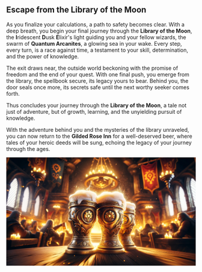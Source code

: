## Escape from the Library of the Moon

As you finalize your calculations, a path to safety becomes clear. With a deep breath, you begin your final journey
through the **Library of the Moon**, the **I**ridescent **D**usk **E**lixir's light guiding you and your fellow
wizards, the swarm of **Quantum Arcanites**, a glowing sea in your wake. Every step, every turn, is a race against time,
a testament to your skill, determination, and the power of knowledge.

The exit draws near, the outside world beckoning with the promise of freedom and the end of your quest. With one final
push, you emerge from the library, the spellbook secure, its legacy yours to bear. Behind you, the door seals once
more, its secrets safe until the next worthy seeker comes forth.

Thus concludes your journey through the **Library of the Moon**, a tale not just of adventure, but of growth, learning,
and the unyielding pursuit of knowledge.

With the adventure behind you and the mysteries of the library unraveled, you can now return to the **Gilded Rose Inn**
for a well-deserved beer, where tales of your heroic deeds will be sung, echoing the legacy of your journey through the
ages.

![Beer](images/beer.png)